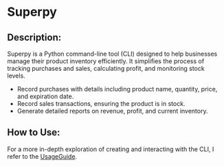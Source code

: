 # Superpy

## Description:
Superpy is a Python command-line tool (CLI) designed to help businesses manage their product inventory efficiently. It simplifies the process of tracking purchases and sales, calculating profit, and monitoring stock levels.

- Record purchases with details including product name, quantity, price, and expiration date.
- Record sales transactions, ensuring the product is in stock.
- Generate detailed reports on revenue, profit, and current inventory.

## How to Use:
For a more in-depth exploration of creating and interacting with the CLI, I refer to the [UsageGuide](UsageGuide.md).
